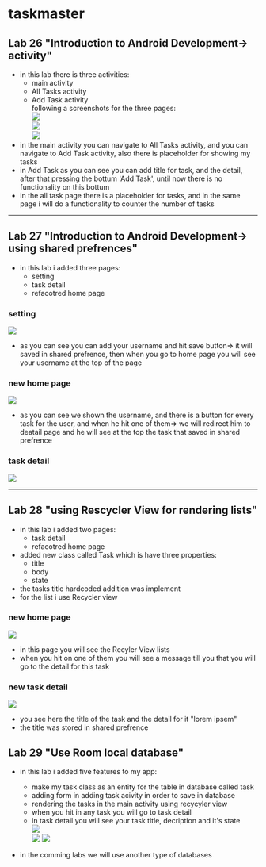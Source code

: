 # taskmaster
## Lab 26 "Introduction to Android Development-> activity"
- in this lab there is three activities:
   - main activity
   - All Tasks activity
   - Add Task activity   
following a screenshots for the three pages:   
![](screenshots/26a.png)   
![](screenshots/26b.png)   
![](screenshots/26c.png)   
- in the main activity you can navigate to All Tasks activity, and you can navigate to Add Task activity, also there is placeholder for showing my tasks
- in Add Task as you can see you can add title for task, and the detail, after that pressing the bottum 'Add Task', until now there is no functionality on this bottum
- in the all task page there is a placeholder for tasks, and in the same page i will do a functionality to counter the number of tasks   
***
## Lab 27 "Introduction to Android Development-> using shared prefrences"
- in this lab i added three pages:
   - setting
   - task detail
   - refacotred home page
### setting
![](screenshots/27Settin.jpeg)   
- as you can see you can add your username and hit save button=> it will saved in shared prefrence, then when you go to home page you will see your username at the top of the page
### new home page
![](screenshots/27TaskMaster.jpeg)   
- as you can see we shown the username, and there is a button for every task for the user, and when he hit one of them=> we will redirect him to deatail page and he will see at the top the task that saved in shared prefrence   
### task detail   
![](screenshots/27TaskDetail.jpeg)   
***
## Lab 28 "using Rescycler View for rendering lists"
- in this lab i added two pages:
   - task detail
   - refacotred home page
- added new class called Task which is have three properties:
   - title
   - body
   - state
- the tasks title hardcoded addition was implement
- for the list i use Recycler view
### new home page
![](screenshots/28homePage.png)   
- in this page you will see the Recyler View lists
- when you hit on one of them you will see a message till you that you will go to the detail for this task
### new task detail   
![](screenshots/28taskDetail.png)   
- you see here the title of the task and the detail for it "lorem ipsem"
- the title was stored in shared prefrence
## Lab 29 "Use Room local database"
- in this lab i added five features to my app:
   - make my task class as an entity for the table in database called task
   - adding form in adding task acivity in order to save in database
   - rendering the tasks in the main activity using recycyler view
   - when you hit in any task you will go to task detail
   - in task detail you will see your task title, decription and it's state    
![](screenshots/29AddActivity.png)   
![](screenshots/29MainActivity.png) 
![](screenshots/29TaskDetail.png) 

- in the comming labs we will use another type of databases